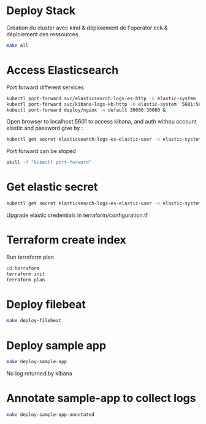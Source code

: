 # Deploy Stack

Création du cluster avec kind & déploiement de l'operator eck & déploiement des ressources
```bash
make all
```

# Access Elasticsearch

Port forward different services

```bash
kubectl port-forward svc/elasticsearch-logs-es-http -n elastic-system  9200:9200 & 
kubectl port-forward svc/kibana-logs-kb-http -n elastic-system  5601:5601 & 
kubectl port-forward deploy/nginx -n default 30080:30080 &
```

Open browser to localhost:5601 to access kibana, and auth withou account elastic and password give by :
```bash
kubectl get secret elasticsearch-logs-es-elastic-user -n elastic-system -o jsonpath='{.data.elastic}' | base64 --decode
```



Port forward can be stoped

```bash
pkill -f "kubectl port-forward"
```

# Get elastic secret
```bash
kubectl get secret elasticsearch-logs-es-elastic-user -n elastic-system -o jsonpath='{.data.elastic}' | base64 --decode
```

Upgrade elastic credentials in terraform/configuration.tf


# Terraform create index

Run terraform plan
```bash
cd terraform
terraform init
terraform plan
```

# Deploy filebeat

```bash
make deploy-filebeat

```

# Deploy sample app

```bash
make deploy-sample-app
```

No log returned by kibana

# Annotate sample-app to collect logs

```bash
make deploy-sample-app-annotated
```

